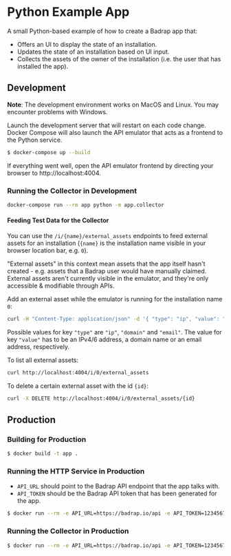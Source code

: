 # Python Example App

A small Python-based example of how to create a Badrap app that:

- Offers an UI to display the state of an installation.
- Updates the state of an installation based on UI input.
- Collects the assets of the owner of the installation (i.e. the user that has installed the app).

## Development

**Note**: The development environment works on MacOS and Linux. You may encounter problems with Windows.

Launch the development server that will restart on each code change. Docker Compose will also launch the API emulator that acts as a frontend to the Python service.

```sh
$ docker-compose up --build
```

If everything went well, open the API emulator frontend by directing your browser to http://localhost:4004.

### Running the Collector in Development

```sh
docker-compose run --rm app python -m app.collector
```

#### Feeding Test Data for the Collector

You can use the `/i/{name}/external_assets` endpoints to feed external assets
for an installation (`{name}` is the installation name visible in your
browser location bar, e.g. `0`).

"External assets" in this context mean assets that the app itself hasn't
created - e.g. assets that a Badrap user would have manually claimed. External assets aren't currently visible in the emulator, and they're only accessible & modifiable through APIs.

Add an external asset while the emulator is running for the installation name `0`:

```sh
curl -H "Content-Type: application/json" -d '{ "type": "ip", "value": "1.2.3.4" }' http://localhost:4004/i/0/external_assets
```

Possible values for key `"type"` are `"ip"`, `"domain"` and `"email"`. The value for key `"value"` has to be an IPv4/6 address, a domain name or an email address, respectively.

To list all external assets:

```sh
curl http://localhost:4004/i/0/external_assets
```

To delete a certain external asset with the id `{id}`:

```sh
curl -X DELETE http://localhost:4004/i/0/external_assets/{id}
```

## Production

### Building for Production

```sh
$ docker build -t app .
```

### Running the HTTP Service in Production

- `API_URL` should point to the Badrap API endpoint that the app talks with.
- `API_TOKEN` should be the Badrap API token that has been generated for the app.

```sh
$ docker run --rm -e API_URL=https://badrap.io/api -e API_TOKEN=123456789 -p 5000:5000 app
```

### Running the Collector in Production

```sh
$ docker run --rm -e API_URL=https://badrap.io/api -e API_TOKEN=123456789 app python -m app.collector
```
